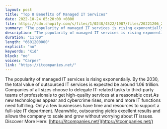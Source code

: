 ```yaml
---
layout: post
title: "Top 8 Benefits of Managed IT Services"
date: 2022-10-24 05:20:00 +0800
file: https://cdn.shopify.com/s/files/1/0248/4522/1987/files/20221206_2.mp3?v=1670326921
summary: "The popularity of managed IT services is rising exponentially. By the 2030, the total value of outsourced IT services is expected be around 1.06 trillion. Companies of all sizes choose to delegate IT-related tasks to third-party teams of professionals to get high-quality services at a reasonable cost.As new technologies appear and cybercrime rises, more and more IT functions need fulfilling. Only a few businesses have time and resources to support a full-size IT department. Meanwhile, outsourcing yields excellent results and allows the company to scale and grow without worrying about IT issues."
description: "The popularity of managed IT services is rising exponentially. By the 2030, the total value of outsourced IT services is expected be around 1.06 trillion. Companies of all sizes choose to delegate IT-related tasks to third-party teams of professionals to get high-quality services at a reasonable cost.As new technologies appear and cybercrime rises, more and more IT functions need fulfilling. Only a few businesses have time and resources to support a full-size IT department. Meanwhile, outsourcing yields excellent results and allows the company to scale and grow without worrying about IT issues.Discover More Here: <a href='https://itcompanies.net/'>https://itcompanies.net/</a>"
duration: "11:00"
length: "6601200000"
explicit: "no"
keywords: "Kid"
block: "no"
voices: "Carper"
link: "https://itcompanies.net/"
---
```


The popularity of managed IT services is rising exponentially. By the 2030, the total value of outsourced IT services is expected be around 1.06 trillion. Companies of all sizes choose to delegate IT-related tasks to third-party teams of professionals to get high-quality services at a reasonable cost.As new technologies appear and cybercrime rises, more and more IT functions need fulfilling. Only a few businesses have time and resources to support a full-size IT department. Meanwhile, outsourcing yields excellent results and allows the company to scale and grow without worrying about IT issues. Discover More Here: [https://itcompanies.net/](https://itcompanies.net/)
